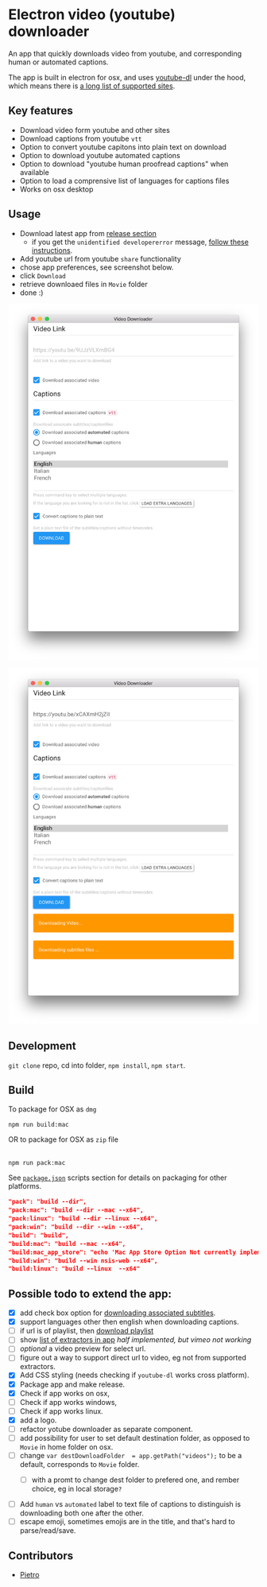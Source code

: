 # Electron video (youtube) downloader 

An app that quickly downloads video from youtube, and corresponding human or automated captions. 

The app is built in electron for osx, and uses [youtube-dl](https://rg3.github.io/youtube-dl/) under the hood, which means there is [a long list of supported sites](youtube-dl-supported-extractors.md). 

## Key features

- Download video form youtube and other sites
- Download captions from youtube `vtt`
- Option to convert youtube capitons into plain text on download
- Option to download youtube automated captions
- Option to download "youtube human proofread captions" when available
- Option to load a comprensive list of languages for captions files 
- Works on osx desktop 

## Usage

- Download latest app from [release section](https://github.com/pietrop/electron-video-downloader/releases) 
	- if you get the `unidentified developererror` message, [follow these instructions](https://support.apple.com/kb/ph18657?locale=en_US).
- Add youtube url from youtube `share` functionality 
- chose app preferences, see screenshot below.
- click `Download`
- retrieve downloaed files in `Movie` folder 
- done :)

![video_downloader](./screenshots/video_downloader.png)

![video_downloader_loader](./screenshots/video_downloader_loader.png)




## Development 

`git clone` repo, cd into folder, `npm install`, `npm start`.


## Build

To package for OSX as `dmg`

```
npm run build:mac
```

OR to package for OSX as `zip` file

```

npm run pack:mac
```

See [`package.json`](./package.json) scripts section for details on packaging for other platforms.

```json
"pack": "build --dir",
"pack:mac": "build --dir --mac --x64",
"pack:linux": "build --dir --linux --x64",
"pack:win": "build --dir --win --x64",
"build": "build",
"build:mac": "build --mac --x64",
"build:mac_app_store": "echo 'Mac App Store Option Not currently implemented'",
"build:win": "build --win nsis-web --x64",
"build:linux": "build --linux  --x64"
```

## Possible todo to extend the app: 
- [x] add check box option for [downloading associated subtitles](https://github.com/przemyslawpluta/node-youtube-dl#downloading-subtitles). 
- [x] support languages other then english when downloading captions.  
- [ ] if url is of playlist, then [download playlist](https://github.com/przemyslawpluta/node-youtube-dl#downloading-playlists)
- [ ] show [list of extractors in app](https://github.com/przemyslawpluta/node-youtube-dl#getting-the-list-of-extractors) _half implemented, but vimeo not working_
- [ ] _optional_ a video preview for select url.  
- [ ] figure out a way to support direct url to video, eg not from supported extractors.  
- [x] Add CSS styling (needs checking if `youtube-dl` works cross platform).
- [x] Package app and make release.
- [x] Check if app works on osx, 
- [ ] Check if app works windows, 
- [ ] Check if app works linux. 
- [x] add a logo. 
- [ ] refactor yotube downloader as separate component.
- [ ] add possibility for user to set default destination folder, as opposed to `Movie` in home folder on osx.
- [ ] change `var destDownloadFolder  = app.getPath("videos");` to be a default, corresponds to `Movie` folder.
	- [ ] with a promt to change dest folder to prefered one, and rember choice, eg in local storage`?`


- [ ] Add `human` vs `automated` label to text file of captions to distinguish is downloading both one after the other.
- [ ] escape emoji, sometimes emojis are in the title, and that's hard to parse/read/save.

<!-- https://github.com/rg3/youtube-dl/blob/master/README.md#readme

https://github.com/rg3/youtube-dl/blob/master/README.md#video-format-options

https://github.com/rg3/youtube-dl/blob/master/README.md#format-selection -->


<!-- explore this option 
https://github.com/joegesualdo/get-youtube-subtitle-url-node
 -->

## Contributors 

- [Pietro](https://twitter.com/pietropassarell)
